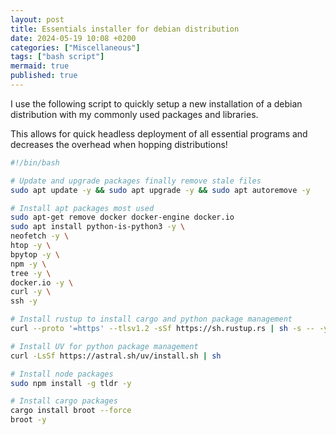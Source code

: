 ```yaml
---
layout: post
title: Essentials installer for debian distribution
date: 2024-05-19 10:08 +0200
categories: ["Miscellaneous"]
tags: ["bash script"]
mermaid: true
published: true
---
```


I use the following script to quickly setup a new installation of a debian distribution with my commonly used packages and libraries. 

This allows for quick headless deployment of all essential programs and decreases the overhead when hopping distributions! 

```bash
#!/bin/bash

# Update and upgrade packages finally remove stale files
sudo apt update -y && sudo apt upgrade -y && sudo apt autoremove -y

# Install apt packages most used
sudo apt-get remove docker docker-engine docker.io
sudo apt install python-is-python3 -y \
neofetch -y \
htop -y \
bpytop -y \
npm -y \
tree -y \
docker.io -y \
curl -y \
ssh -y

# Install rustup to install cargo and python package management
curl --proto '=https' --tlsv1.2 -sSf https://sh.rustup.rs | sh -s -- -y

# Install UV for python package management
curl -LsSf https://astral.sh/uv/install.sh | sh

# Install node packages
sudo npm install -g tldr -y

# Install cargo packages
cargo install broot --force
broot -y
```